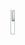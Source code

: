 <a href="[https://www.instagram.com/naneunya_gun0/]" target="_blank"><img src="https://img.shields.io/badge/[Instagram]-E4405F?style=flat-square&logo=[Instagram]&logoColor=white" width="12%" height="10%"/></a>
